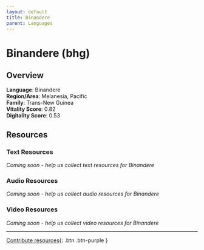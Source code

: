 ```yaml
---
layout: default
title: Binandere
parent: Languages
---
```


# Binandere (bhg)

## Overview

**Language**: Binandere  
**Region/Area**: Melanesia, Pacific  
**Family**: Trans-New Guinea  
**Vitality Score**: 0.82  
**Digitality Score**: 0.53  

## Resources

### Text Resources
*Coming soon - help us collect text resources for Binandere*

### Audio Resources
*Coming soon - help us collect audio resources for Binandere*

### Video Resources
*Coming soon - help us collect video resources for Binandere*

---

[Contribute resources](https://fairtrain.github.io/){: .btn .btn-purple }
